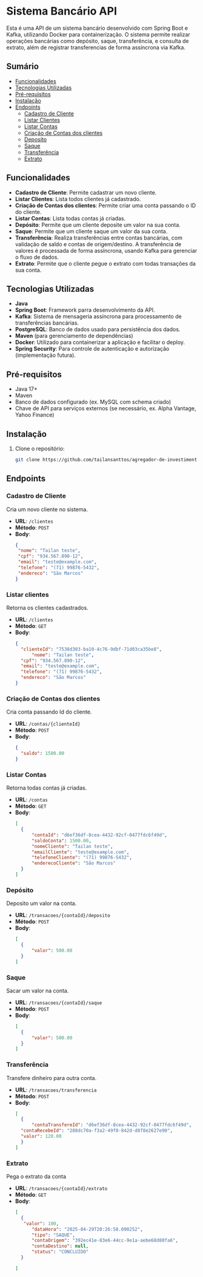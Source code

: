 # Sistema Bancário API

Esta é uma API de um sistema bancário desenvolvido com Spring Boot e Kafka, utilizando Docker para containerização. O sistema permite realizar operações bancárias como depósito, saque, transferência, e consulta de extrato, além de registrar transferencias de forma assíncrona via Kafka.

## Sumário
- [Funcionalidades](#funcionalidades)
- [Tecnologias Utilizadas](#tecnologias-utilizadas)
- [Pré-requisitos](#pré-requisitos)
- [Instalação](#instalação)
- [Endpoints](#endpoints)
  - [Cadastro de Cliente](#cadastro-de-cliente)
  - [Listar Clientes](#listar-clientes)
  - [Listar Contas](#listar-contas)
  - [Criação de Contas dos clientes](#criação-de-contas)
  - [Deposito](#deposito-conta)
  - [Saque](#saque-conta)
  - [Transferência](#transferencia-conta)
  - [Extrato](#extrato-da-conta)
 
 ## Funcionalidades
- **Cadastro de Cliente**: Permite cadastrar um novo cliente.
- **Listar Clientes**: Lista todos clientes já cadastrado.
- **Criação de Contas dos clientes**: Permite criar uma conta passando o ID do cliente.
- **Listar Contas**: Lista todas contas já criadas.
- **Depósito**: Permite que um cliente deposite um valor na sua conta.
- **Saque**: Permite que um cliente saque um valor da sua conta.
- **Transferência**: Realiza transferências entre contas bancárias, com validação de saldo e contas de origem/destino. A transferência de valores é processada de forma assíncrona, usando Kafka para gerenciar o fluxo de dados.
- **Extrato**: Permite que o cliente pegue o extrato com todas transações da sua conta. 

## Tecnologias Utilizadas
- **Java**
- **Spring Boot**: Framework parra desenvolvimento da API.
- **Kafka**: Sistema de mensageria assíncrona para processamento de transferências bancárias.
- **PostgreSQL**: Banco de dados usado para persistência dos dados.
- **Maven** (para gerenciamento de dependências)
- **Docker**: Utilizado para containerizar a aplicação e facilitar o deploy.
- **Spring Security**:  Para controle de autenticação e autorização (implementação futura).

## Pré-requisitos
- Java 17+ 
- Maven
- Banco de dados configurado (ex. MySQL com schema criado)
- Chave de API para serviços externos (se necessário, ex. Alpha Vantage, Yahoo Finance)

## Instalação
1. Clone o repositório:
   ```bash
   git clone https://github.com/tailansanttos/agregador-de-investimentos.git

  ## Endpoints

### Cadastro de Cliente
Cria um novo cliente no sistema.

- **URL**: `/clientes`
- **Método**: `POST`
- **Body**:
  ```json
  {
   "nome": "Tailan teste",
   "cpf": "934.567.890-12",
   "email": "teste@example.com",
   "telefone": "(71) 99876-5432",
   "endereco": "São Marcos"
  }

### Listar clientes
Retorna os clientes cadastrados.

- **URL**: `/clientes`
- **Método**: `GET`
- **Body**:
  ```json
  {
    "clienteId": "7538d303-ba10-4c76-9dbf-71d03ca35be8",
		"nome": "Tailan teste",
    "cpf": "934.567.890-12",
    "email": "teste@example.com",
    "telefone": "(71) 99876-5432",
    "endereco": "São Marcos"
  }

### Criação de Contas dos clientes
Cria conta passando Id do cliente.

- **URL**: `/contas/{clienteId}`
- **Método**: `POST`
- **Body**:
  ```json
  {
	"saldo": 1500.00
  }


### Listar Contas
Retorna todas contas já criadas.

- **URL**: `/contas`
- **Método**: `GET`
- **Body**:
  ```json
  [
	{
		"contaId": "d6ef36df-8cea-4432-92cf-0477fdc6f49d",
		"saldoConta": 1500.00,
		"nomeCliente": "Tailan teste",
		"emailCliente": "teste@example.com",
		"telefoneCliente": "(71) 99876-5432",
		"enderecoCliente": "São Marcos"
	}
  ]
  
### Depósito
Deposito um valor na conta.

- **URL**: `/transacoes/{contaId}/deposito`
- **Método**: `POST`
- **Body**:
  ```json
  [
	{
		"valor": 500.00
	}
  ]

### Saque
Sacar um valor na conta.

- **URL**: `/transacoes/{contaId}/saque`
- **Método**: `POST`
- **Body**:
  ```json
  [
	{
		"valor": 500.00
	}
  ]

### Transferência
Transfere dinheiro para outra conta.

- **URL**: `/transacoes/transferencia`
- **Método**: `POST`
- **Body**:
  ```json
  [
	{
		"contaTransfereId": "d6ef36df-8cea-4432-92cf-0477fdc6f49d",
    "contaRecebeId": "288dc70a-f3a2-49f0-842d-d8f8e2627e90",
    "valor": 120.00
	}
  ]

### Extrato
Pega o extrato da conta

- **URL**: `/transacoes/{contaId}/extrato`
- **Método**: `GET`
- **Body**:
  ```json
  [
	{
	 "valor": 100,
		"dataHora": "2025-04-29T20:26:58.090252",
		"tipo": "SAQUE",
		"contaOrigem": "392ec41e-83e6-44cc-9e1a-aebe68d80fa6",
		"contaDestino": null,
		"status": "CONCLUIDO"
	}

  ]


